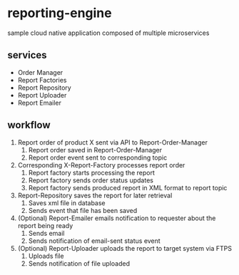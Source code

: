 # reporting-engine
sample cloud native application composed of multiple microservices

## services
- Order Manager
- Report Factories
- Report Repository
- Report Uploader
- Report Emailer

## workflow
1. Report order of product X sent via API to Report-Order-Manager
   1.	Report order saved in Report-Order-Manager
   1.	Report order event sent to corresponding topic
1. Corresponding X-Report-Factory processes report order
   1.	Report factory starts processing the report
   1.	Report factory sends order status updates 
   1.	Report factory sends produced report in XML format to report topic
1. Report-Repository saves the report for later retrieval
    1. Saves xml file in database
    1. Sends event that file has been saved
1. (Optional) Report-Emailer emails notification to requester about the report being ready
    1. Sends email 
    1. Sends notification of email-sent status event
1. (Optional) Report-Uploader uploads the report to target system via FTPS
    1. Uploads file
    1. Sends notification of file uploaded
